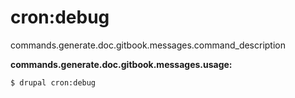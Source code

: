 # cron:debug
commands.generate.doc.gitbook.messages.command_description

**commands.generate.doc.gitbook.messages.usage:**
```
$ drupal cron:debug 
```
